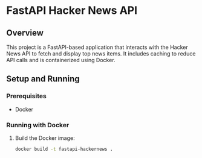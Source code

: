 # FastAPI Hacker News API

## Overview
This project is a FastAPI-based application that interacts with the Hacker News API to fetch and display top news items. It includes caching to reduce API calls and is containerized using Docker.

## Setup and Running

### Prerequisites
- Docker

### Running with Docker
1. Build the Docker image:
   ```bash
   docker build -t fastapi-hackernews .
